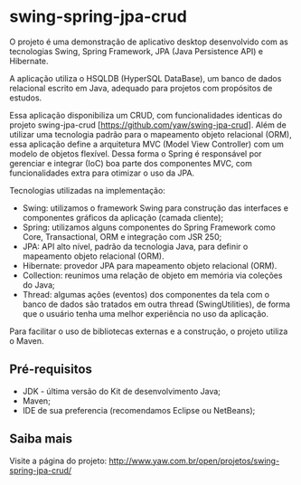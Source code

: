 swing-spring-jpa-crud
=====================

O projeto é uma demonstração de aplicativo desktop desenvolvido com as tecnologias Swing, Spring Framework, JPA (Java Persistence API) e Hibernate.

A aplicação utiliza o HSQLDB (HyperSQL DataBase), um banco de dados relacional escrito em Java, adequado para projetos com propósitos de estudos.

Essa aplicação disponibiliza um CRUD, com funcionalidades identicas do projeto swing-jpa-crud [https://github.com/yaw/swing-jpa-crud].
Além de utilizar uma tecnologia padrão para o mapeamento objeto relacional (ORM), essa aplicação define a arquitetura MVC (Model View Controller) com um modelo de objetos flexível. Dessa forma o Spring é responsável por gerenciar e integrar (IoC) boa parte dos componentes MVC, com funcionalidades extra para otimizar o uso da JPA.

Tecnologias utilizadas na implementação:
* Swing: utilizamos o framework Swing para construção das interfaces e componentes gráficos da aplicação (camada cliente);
* Spring: utilizamos alguns componentes do Spring Framework como Core, Transactional, ORM e integração com JSR 250;
* JPA: API alto nível, padrão da tecnologia Java, para definir o mapeamento objeto relacional (ORM).
* Hibernate: provedor JPA para mapeamento objeto relacional (ORM).
* Collection: reunimos uma relação de objeto em memória via coleções do Java;
* Thread: algumas ações (eventos) dos componentes da tela com o banco de dados são tratados em outra thread (SwingUtilities), de forma que o usuário tenha uma melhor experiência no uso da aplicação.

Para facilitar o uso de bibliotecas externas e a construção, o projeto utiliza o Maven.

Pré-requisitos
-------
* JDK - última versão do Kit de desenvolvimento Java;
* Maven;
* IDE de sua preferencia (recomendamos Eclipse ou NetBeans);

Saiba mais
-------
Visite a página do projeto:
http://www.yaw.com.br/open/projetos/swing-spring-jpa-crud/
